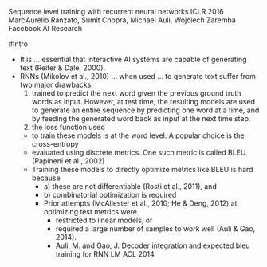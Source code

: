 Sequence level training with recurrent neural networks
ICLR 2016
Marc’Aurelio Ranzato, Sumit Chopra, Michael Auli, Wojciech Zaremba
  Facebook AI Research

#Intro

* It is ... essential that interactive AI systems are capable of generating text 
  (Reiter & Dale, 2000).
* RNNs (Mikolov et al., 2010) ... when used ... to generate text suffer from
  two major drawbacks. 
  1. trained to predict the next word given the previous ground truth words as
     input. However, at test time, the resulting models are used to generate
     an entire sequence by predicting one word at a time, and by feeding the
     generated word back as input at the next time step. 
   2. the loss function used 
    * to train these models is at the word level. A popular choice is the
      cross-entropy 
    * evaluated using discrete metrics. One such metric is called BLEU
      (Papineni et al., 2002) 
   * Training these models to directly optimize metrics like BLEU is hard
     because 
     * a) these are not differentiable (Rosti et al., 2011), and 
     * b) combinatorial optimization is required 
     * Prior attempts (McAllester et al., 2010; He & Deng, 2012) at optimizing
       test metrics were 
       * restricted to linear models, or 
       * required a large number of samples to work well (Auli & Gao, 2014).
        * Auli, M. and Gao, J. 
          Decoder integration and expected bleu training for RNN LM
          ACL 2014
